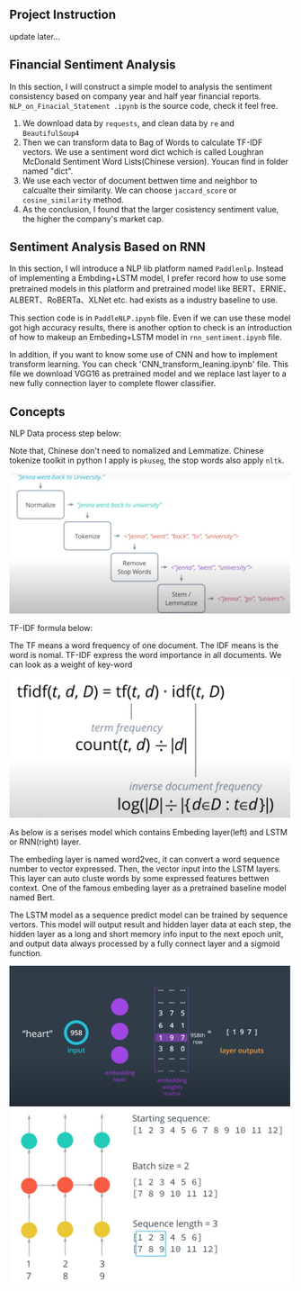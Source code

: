 ## Project Instruction
update later...

## Financial Sentiment Analysis
In this section, I will construct a simple model to analysis the sentiment consistency based on company year and half year financial reports. `NLP_on_Finacial_Statement
.ipynb` is the source code, check it feel free.

  1. We download data by `requests`, and clean data by `re` and `BeautifulSoup4` 
  2. Then we can transform data to Bag of Words to calculate TF-IDF vectors. We use a sentiment word dict wchich is called Loughran McDonald Sentiment Word Lists(Chinese version). Youcan find in folder named "dict". 
  3. We use each vector of document bettwen time and neighbor to calcualte their similarity. We can choose `jaccard_score` or `cosine_similarity` method.
  4. As the conclusion, I found that the larger cosistency sentiment value, the higher the company's market cap.

## Sentiment Analysis Based on RNN
In this section, I wll introduce a NLP lib platform named `Paddlenlp`. Instead of implementing a Embding+LSTM model, I prefer record how to use some pretrained models in this platform and pretrained model like BERT、ERNIE、ALBERT、RoBERTa、XLNet etc. had exists as a industry baseline to use.

This section code is in `PaddleNLP.ipynb` file. Even if we can use these model got high accuracy results, there is another option to check is an introduction of how to makeup an Embeding+LSTM model in `rnn_sentiment.ipynb` file.

In addition, if you want to know some use of CNN and how to implement transform learning. You can check 'CNN_transform_leaning.ipynb' file. This file we download VGG16 as pretrained model and we replace last layer to a new fully connection layer to complete flower classifier.

## Concepts
NLP Data process step below: 

Note that, Chinese don't need to nomalized and Lemmatize. Chinese tokenize toolkit in python I apply is `pkuseg`, the stop words also apply `nltk`.

<img src="images/1.jpg" width="500px">

TF-IDF formula below:

The TF means a word frequency of one document. The IDF means is the word is nomal. TF-IDF express the word importance in all documents. We can look as a weight of key-word

<img src="images/2.jpg" width="500px">

As below is a serises model which contains Embeding layer(left) and LSTM or RNN(right) layer. 

The embeding layer is named word2vec, it can convert a word sequence number to vector expressed. Then, the vector input into the LSTM layers. This layer can auto cluste words by some expressed features bettwen context. One of the famous embeding layer as a pretrained baseline model named Bert.

The LSTM model as a sequence predict model can be trained by sequence vertors. This model will output result and hidden layer data at each step, the hidden layer as a long and short memory info input to the next epoch unit, and output data always processed by a fully connect layer and a sigmoid function.


<img src="images/3.jpg" width="500px"><img src="images/4.jpg" width="500px">
